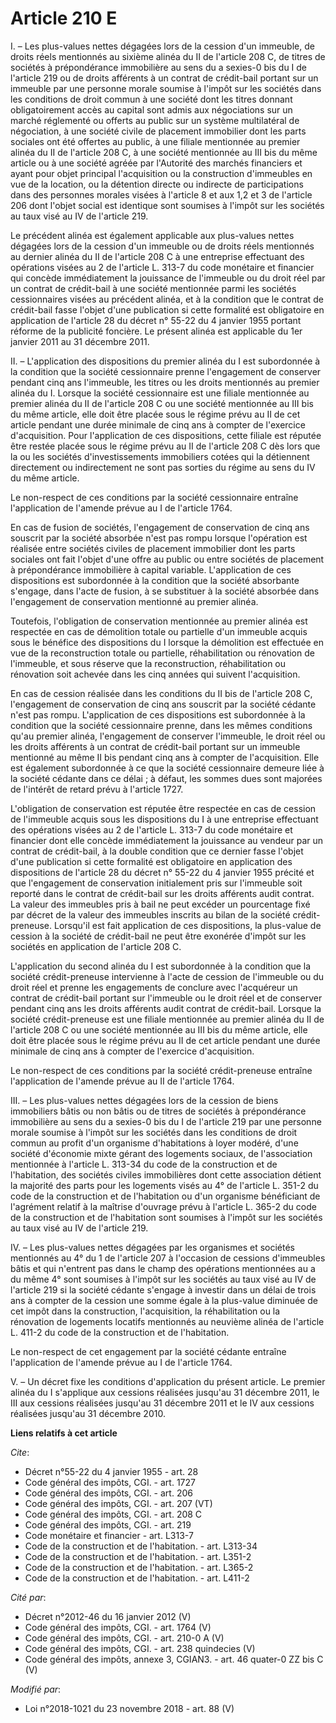 # Article 210 E

I. – Les plus-values nettes dégagées lors de la cession d'un immeuble, de droits réels mentionnés au sixième alinéa du II de
l'article 208 C, de titres de sociétés à prépondérance immobilière au sens du a sexies-0 bis du I de l'article 219 ou de
droits afférents à un contrat de crédit-bail portant sur un immeuble par une personne morale soumise à l'impôt sur les
sociétés dans les conditions de droit commun à une société dont les titres donnant obligatoirement accès au capital sont
admis aux négociations sur un marché réglementé ou offerts au public sur un système multilatéral de négociation, à une
société civile de placement immobilier dont les parts sociales ont été offertes au public, à une filiale mentionnée au
premier alinéa du II de l'article 208 C, à une société mentionnée au III bis du même article ou à une société agréée par
l'Autorité des marchés financiers et ayant pour objet principal l'acquisition ou la construction d'immeubles en vue de la
location, ou la détention directe ou indirecte de participations dans des personnes morales visées à l'article 8 et aux 1,2
et 3 de l'article 206 dont l'objet social est identique sont soumises à l'impôt sur les sociétés au taux visé au IV de
l'article 219.

Le précédent alinéa est également applicable aux plus-values nettes dégagées lors de la cession d'un immeuble ou de droits
réels mentionnés au dernier alinéa du II de l'article 208 C à une entreprise effectuant des opérations visées au 2 de
l'article L. 313-7 du code monétaire et financier qui concède immédiatement la jouissance de l'immeuble ou du droit réel par
un contrat de crédit-bail à une société mentionnée parmi les sociétés cessionnaires visées au précédent alinéa, et à la
condition que le contrat de crédit-bail fasse l'objet d'une publication si cette formalité est obligatoire en application de
l'article 28 du décret n° 55-22 du 4 janvier 1955 portant réforme de la publicité foncière. Le présent alinéa est applicable
du 1er janvier 2011 au 31 décembre 2011.

II. – L'application des dispositions du premier alinéa du I est subordonnée à la condition que la société cessionnaire prenne
l'engagement de conserver pendant cinq ans l'immeuble, les titres ou les droits mentionnés au premier alinéa du I. Lorsque la
société cessionnaire est une filiale mentionnée au premier alinéa du II de l'article 208 C ou une société mentionnée au III
bis du même article, elle doit être placée sous le régime prévu au II de cet article pendant une durée minimale de cinq ans à
compter de l'exercice d'acquisition. Pour l'application de ces dispositions, cette filiale est réputée être restée placée
sous le régime prévu au II de l'article 208 C dès lors que la ou les sociétés d'investissements immobiliers cotées qui la
détiennent directement ou indirectement ne sont pas sorties du régime au sens du IV du même article.

Le non-respect de ces conditions par la société cessionnaire entraîne l'application de l'amende prévue au I de l'article
1764.

En cas de fusion de sociétés, l'engagement de conservation de cinq ans souscrit par la société absorbée n'est pas rompu
lorsque l'opération est réalisée entre sociétés civiles de placement immobilier dont les parts sociales ont fait l'objet
d'une offre au public ou entre sociétés de placement à prépondérance immobilière à capital variable. L'application de ces
dispositions est subordonnée à la condition que la société absorbante s'engage, dans l'acte de fusion, à se substituer à la
société absorbée dans l'engagement de conservation mentionné au premier alinéa.

Toutefois, l'obligation de conservation mentionnée au premier alinéa est respectée en cas de démolition totale ou partielle
d'un immeuble acquis sous le bénéfice des dispositions du I lorsque la démolition est effectuée en vue de la reconstruction
totale ou partielle, réhabilitation ou rénovation de l'immeuble, et sous réserve que la reconstruction, réhabilitation ou
rénovation soit achevée dans les cinq années qui suivent l'acquisition.

En cas de cession réalisée dans les conditions du II bis de l'article 208 C, l'engagement de conservation de cinq ans
souscrit par la société cédante n'est pas rompu. L'application de ces dispositions est subordonnée à la condition que la
société cessionnaire prenne, dans les mêmes conditions qu'au premier alinéa, l'engagement de conserver l'immeuble, le droit
réel ou les droits afférents à un contrat de crédit-bail portant sur un immeuble mentionné au même II bis pendant cinq ans à
compter de l'acquisition. Elle est également subordonnée à ce que la société cessionnaire demeure liée à la société cédante
dans ce délai ; à défaut, les sommes dues sont majorées de l'intérêt de retard prévu à l'article 1727.

L'obligation de conservation est réputée être respectée en cas de cession de l'immeuble acquis sous les dispositions du I à
une entreprise effectuant des opérations visées au 2 de l'article L. 313-7 du code monétaire et financier dont elle concède
immédiatement la jouissance au vendeur par un contrat de crédit-bail, à la double condition que ce dernier fasse l'objet
d'une publication si cette formalité est obligatoire en application des dispositions de l'article 28 du décret n° 55-22 du 4
janvier 1955 précité et que l'engagement de conservation initialement pris sur l'immeuble soit reporté dans le contrat de
crédit-bail sur les droits afférents audit contrat. La valeur des immeubles pris à bail ne peut excéder un pourcentage fixé
par décret de la valeur des immeubles inscrits au bilan de la société crédit-preneuse. Lorsqu'il est fait application de ces
dispositions, la plus-value de cession à la société de crédit-bail ne peut être exonérée d'impôt sur les sociétés en
application de l'article 208 C.

L'application du second alinéa du I est subordonnée à la condition que la société crédit-preneuse intervienne à l'acte de
cession de l'immeuble ou du droit réel et prenne les engagements de conclure avec l'acquéreur un contrat de crédit-bail
portant sur l'immeuble ou le droit réel et de conserver pendant cinq ans les droits afférents audit contrat de crédit-bail.
Lorsque la société crédit-preneuse est une filiale mentionnée au premier alinéa du II de l'article 208 C ou une société
mentionnée au III bis du même article, elle doit être placée sous le régime prévu au II de cet article pendant une durée
minimale de cinq ans à compter de l'exercice d'acquisition.

Le non-respect de ces conditions par la société crédit-preneuse entraîne l'application de l'amende prévue au II de l'article
1764.

III. – Les plus-values nettes dégagées lors de la cession de biens immobiliers bâtis ou non bâtis ou de titres de sociétés à
prépondérance immobilière au sens du a sexies-0 bis du I de l'article 219 par une personne morale soumise à l'impôt sur les
sociétés dans les conditions de droit commun au profit d'un organisme d'habitations à loyer modéré, d'une société d'économie
mixte gérant des logements sociaux, de l'association mentionnée à l'article L. 313-34 du code de la construction et de
l'habitation, des sociétés civiles immobilières dont cette association détient la majorité des parts pour les logements visés
au 4° de l'article L. 351-2 du code de la construction et de l'habitation ou d'un organisme bénéficiant de l'agrément relatif
à la maîtrise d'ouvrage prévu à l'article L. 365-2 du code de la construction et de l'habitation sont soumises à l'impôt sur
les sociétés au taux visé au IV de l'article 219.

IV. – Les plus-values nettes dégagées par les organismes et sociétés mentionnés au 4° du 1 de l'article 207 à l'occasion de
cessions d'immeubles bâtis et qui n'entrent pas dans le champ des opérations mentionnées au a du même 4° sont soumises à
l'impôt sur les sociétés au taux visé au IV de l'article 219 si la société cédante s'engage à investir dans un délai de trois
ans à compter de la cession une somme égale à la plus-value diminuée de cet impôt dans la construction, l'acquisition, la
réhabilitation ou la rénovation de logements locatifs mentionnés au neuvième alinéa de l'article L. 411-2 du code de la
construction et de l'habitation. 

Le non-respect de cet engagement par la société cédante entraîne l'application de l'amende prévue au I de l'article 1764. 

V. – Un décret fixe les conditions d'application du présent article. Le premier alinéa du I s'applique aux cessions réalisées
jusqu'au 31 décembre 2011, le III aux cessions réalisées jusqu'au 31 décembre 2011 et le IV aux cessions réalisées jusqu'au
31 décembre 2010.

**Liens relatifs à cet article**

_Cite_:

  - Décret n°55-22 du 4 janvier 1955 - art. 28
  - Code général des impôts, CGI. - art. 1727
  - Code général des impôts, CGI. - art. 206
  - Code général des impôts, CGI. - art. 207 (VT)
  - Code général des impôts, CGI. - art. 208 C
  - Code général des impôts, CGI. - art. 219
  - Code monétaire et financier - art. L313-7
  - Code de la construction et de l'habitation. - art. L313-34
  - Code de la construction et de l'habitation. - art. L351-2
  - Code de la construction et de l'habitation. - art. L365-2
  - Code de la construction et de l'habitation. - art. L411-2

_Cité par_:

  - Décret n°2012-46 du 16 janvier 2012 (V)
  - Code général des impôts, CGI. - art. 1764 (V)
  - Code général des impôts, CGI. - art. 210-0 A (V)
  - Code général des impôts, CGI. - art. 238 quindecies (V)
  - Code général des impôts, annexe 3, CGIAN3. - art. 46 quater-0 ZZ bis C (V)

_Modifié par_:

  - Loi n°2018-1021 du 23 novembre 2018 - art. 88 (V)

